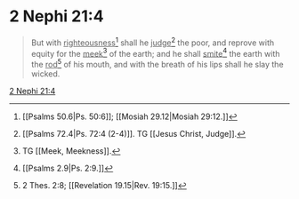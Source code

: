 # 2 Nephi 21:4

> But with <u>righteousness</u>[^a] shall he <u>judge</u>[^b] the poor, and reprove with equity for the <u>meek</u>[^c] of the earth; and he shall <u>smite</u>[^d] the earth with the <u>rod</u>[^e] of his mouth, and with the breath of his lips shall he slay the wicked.

[2 Nephi 21:4](https://www.churchofjesuschrist.org/study/scriptures/bofm/2-ne/21?lang=eng&id=p4#p4)


[^a]: [[Psalms 50.6|Ps. 50:6]]; [[Mosiah 29.12|Mosiah 29:12.]]
[^b]: [[Psalms 72.4|Ps. 72:4 (2-4)]]. TG [[Jesus Christ, Judge]].
[^c]: TG [[Meek, Meekness]].
[^d]: [[Psalms 2.9|Ps. 2:9.]]
[^e]: 2 Thes. 2:8; [[Revelation 19.15|Rev. 19:15.]]
